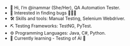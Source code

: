 - 🚀 Hi, I’m @inammar (She/Her), QA Automation Tester.
- 👀 Interested in finding bugs 🐞🐛🐜
- 🛠 Skills and tools: Manual Testing, Selenium Webdriver.
- ⛏ Testing Frameworks: TestNG, PyTest.
- ⚙ Programming Languages: Java, C#, Python.
- 🌱 Currently learning - Testing of AI 🤖
  
  
  
